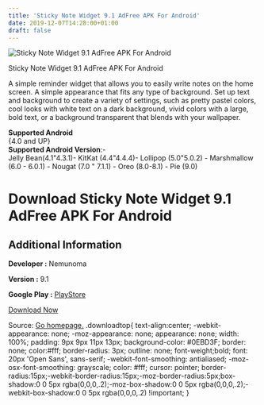 ```yaml
---
title: 'Sticky Note Widget 9.1 AdFree APK For Android'
date: 2019-12-07T14:28:00+01:00
draft: false
---
```


![Sticky Note Widget 9.1 AdFree APK For Android](https://i1.wp.com/apkhome.net/wp-content/uploads/2019/12/Sticky-Note-Widget-9.1-AdFree.png "Sticky Note Widget 9.1 AdFree APK For Android")

  

Sticky Note Widget 9.1 AdFree APK For Android

A simple reminder widget that allows you to easily write notes on the home screen. A simple appearance that fits any type of background. Set up text and background to create a variety of settings, such as pretty pastel colors, cool looks with white text on a dark background, vivid colors with a large, bold text, or a background transparent that blends with your wallpaper.

**Supported Android**  
{4.0 and UP}  
**Supported Android Version**:-  
Jelly Bean(4.1"4.3.1)- KitKat (4.4"4.4.4)- Lollipop (5.0"5.0.2) - Marshmallow (6.0 - 6.0.1) - Nougat (7.0 " 7.1.1) - Oreo (8.0-8.1) - Pie (9.0)

Download Sticky Note Widget 9.1 AdFree APK For Android
======================================================

Additional Information
----------------------

**Developer :** Nemunoma

**Version :** 9.1

**Google Play :** [PlayStore](https://play.google.com/store/apps/details?id=com.nemunoma.sticky&hl=en)

  

[Download Now](https://store4app.co/post/sticky-note-widget-9-1-adfree-apk-for-android_1575710407)

  
Source: [Go homepage.](https://store4app.co/post/sticky-note-widget-9-1-adfree-apk-for-android_1575710407) .downloadtop{ text-align:center; -webkit-appearance: none; -moz-appearance: none; appearance: none; width: 100%; padding: 9px 9px 11px 13px; background-color: #0EBD3F; border: none; color:#fff; border-radius: 3px; outline: none; font-weight;bold; font: 20px 'Open Sans', sans-serif; -webkit-font-smoothing: antialiased; -moz-osx-font-smoothing: grayscale; color: #fff; cursor: pointer; border-radius:15px;-webkit-border-radius:15px;-moz-border-radius:5px;box-shadow:0 0 5px rgba(0,0,0,.2);-moz-box-shadow:0 0 5px rgba(0,0,0,.2);-webkit-box-shadow:0 0 5px rgba(0,0,0,.2) !important; }
